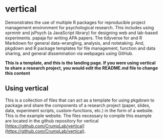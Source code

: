 # vertical

<!-- badges: start -->
<!-- badges: end -->

Demonstrates the use of multiple R packages for reproducible project management environment for psychological research. This includes using xprmntr and jsPsych (a JavaScript library) for designing web and lab-based experiments. papaja for writing APA papers. The tidyverse for and R Markdown for general data-wrangling, analysis, and notetaking. And, pkgdown and R package templates for file management, function and data sharing, and general dissemination via webpages using GitHub.

**This is a template, and this is the landing page. If you were using vertical to share a research project, you would edit the README.md file to change this content**

## Using vertical

This is a collection of files that can act as a template for using pkgdown to package and share the components of a research project (paper, slides, data, experiment scripts, custom-functions, etc.) in the form of a website. This is the example website. The files necessary to compile this example are located in the github repository for vertical [https://github.com/CrumpLab/vertical](https://github.com/CrumpLab/vertical).





